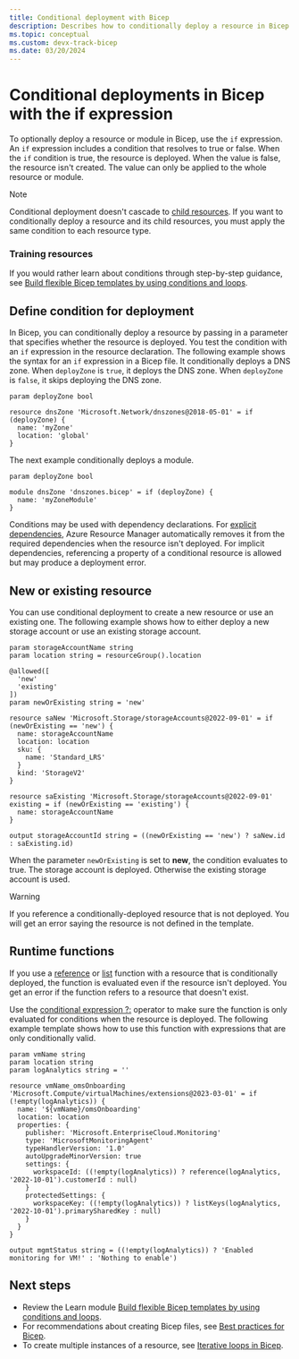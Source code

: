 ```yaml
---
title: Conditional deployment with Bicep
description: Describes how to conditionally deploy a resource in Bicep.
ms.topic: conceptual
ms.custom: devx-track-bicep
ms.date: 03/20/2024
---
```


# Conditional deployments in Bicep with the if expression

To optionally deploy a resource or module in Bicep, use the `if` expression. An `if` expression includes a condition that resolves to true or false. When the `if` condition is true, the resource is deployed. When the value is false, the resource isn't created. The value can only be applied to the whole resource or module.

> [!NOTE]
> Conditional deployment doesn't cascade to [child resources](child-resource-name-type.md). If you want to conditionally deploy a resource and its child resources, you must apply the same condition to each resource type.

### Training resources

If you would rather learn about conditions through step-by-step guidance, see [Build flexible Bicep templates by using conditions and loops](/training/modules/build-flexible-bicep-templates-conditions-loops/).

## Define condition for deployment

In Bicep, you can conditionally deploy a resource by passing in a parameter that specifies whether the resource is deployed. You test the condition with an `if` expression in the resource declaration. The following example shows the syntax for an `if` expression in a Bicep file. It conditionally deploys a DNS zone. When `deployZone` is `true`, it deploys the DNS zone. When `deployZone` is `false`, it skips deploying the DNS zone.

```bicep
param deployZone bool

resource dnsZone 'Microsoft.Network/dnszones@2018-05-01' = if (deployZone) {
  name: 'myZone'
  location: 'global'
}
```

The next example conditionally deploys a module.

```bicep
param deployZone bool

module dnsZone 'dnszones.bicep' = if (deployZone) {
  name: 'myZoneModule'
}
```

Conditions may be used with dependency declarations. For [explicit dependencies](resource-dependencies.md), Azure Resource Manager automatically removes it from the required dependencies when the resource isn't deployed. For implicit dependencies, referencing a property of a conditional resource is allowed but may produce a deployment error.

## New or existing resource

You can use conditional deployment to create a new resource or use an existing one. The following example shows how to either deploy a new storage account or use an existing storage account.

```bicep
param storageAccountName string
param location string = resourceGroup().location

@allowed([
  'new'
  'existing'
])
param newOrExisting string = 'new'

resource saNew 'Microsoft.Storage/storageAccounts@2022-09-01' = if (newOrExisting == 'new') {
  name: storageAccountName
  location: location
  sku: {
    name: 'Standard_LRS'
  }
  kind: 'StorageV2'
}

resource saExisting 'Microsoft.Storage/storageAccounts@2022-09-01' existing = if (newOrExisting == 'existing') {
  name: storageAccountName
}

output storageAccountId string = ((newOrExisting == 'new') ? saNew.id : saExisting.id)
```

When the parameter `newOrExisting` is set to **new**, the condition evaluates to true. The storage account is deployed. Otherwise the existing storage account is used.

> [!WARNING]
> If you reference a conditionally-deployed resource that is not deployed. You will get an error saying the resource is not defined in the template.

## Runtime functions

If you use a [reference](./bicep-functions-resource.md#reference) or [list](./bicep-functions-resource.md#list) function with a resource that is conditionally deployed, the function is evaluated even if the resource isn't deployed. You get an error if the function refers to a resource that doesn't exist.

Use the [conditional expression ?:](./operators-logical.md#conditional-expression--) operator to make sure the function is only evaluated for conditions when the resource is deployed. The following example template shows how to use this function with expressions that are only conditionally valid.

```bicep
param vmName string
param location string
param logAnalytics string = ''

resource vmName_omsOnboarding 'Microsoft.Compute/virtualMachines/extensions@2023-03-01' = if (!empty(logAnalytics)) {
  name: '${vmName}/omsOnboarding'
  location: location
  properties: {
    publisher: 'Microsoft.EnterpriseCloud.Monitoring'
    type: 'MicrosoftMonitoringAgent'
    typeHandlerVersion: '1.0'
    autoUpgradeMinorVersion: true
    settings: {
      workspaceId: ((!empty(logAnalytics)) ? reference(logAnalytics, '2022-10-01').customerId : null)
    }
    protectedSettings: {
      workspaceKey: ((!empty(logAnalytics)) ? listKeys(logAnalytics, '2022-10-01').primarySharedKey : null)
    }
  }
}

output mgmtStatus string = ((!empty(logAnalytics)) ? 'Enabled monitoring for VM!' : 'Nothing to enable')
```

## Next steps

* Review the Learn module [Build flexible Bicep templates by using conditions and loops](/training/modules/build-flexible-bicep-templates-conditions-loops/).
* For recommendations about creating Bicep files, see [Best practices for Bicep](best-practices.md).
* To create multiple instances of a resource, see [Iterative loops in Bicep](loops.md).
